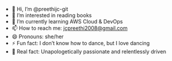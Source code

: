 - 👋 Hi, I’m @preethijc-git  
- 👀 I’m interested in reading books  
- 🌱 I’m currently learning AWS Cloud & DevOps  
- 📫 How to reach me: jcpreethi2008@gmail.com  
- 😄 Pronouns: she/her  
- ⚡ Fun fact: I don’t know how to dance, but I love dancing  
- 💪 Real fact: Unapologetically passionate and relentlessly driven 

<!---
preethijc-git/preethijc-git is a ✨ special ✨ repository because its `README.md` (this file) appears on your GitHub profile.
You can click the Preview link to take a look at your changes.
--->
